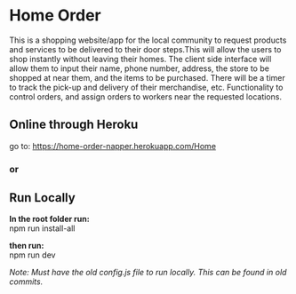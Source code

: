 # Home Order
This is a shopping website/app for the local community to request products and services to be delivered to their door steps.This will allow the users to shop instantly without leaving their homes. The client side interface will allow them to input their name, phone number, address, the store to be shopped at near them, and the items to be purchased. There will be a timer to track the pick-up and delivery of their merchandise, etc. Functionality to control orders, and assign orders to workers near the requested locations.


## Online through Heroku
go to:
https://home-order-napper.herokuapp.com/Home

### or

## Run Locally
**In the root folder run:**  
npm run install-all<br/>

**then run:**  
npm run dev  

*Note: Must have the old config.js file to run locally. This can be found in old commits.*
